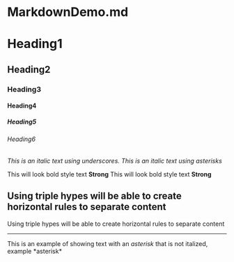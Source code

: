 # MarkdownDemo.md

<!--Headings-->
# Heading1
## Heading2
### Heading3
#### Heading4
##### Heading5
###### Heading6

<!--Italics-->
_This is an italic text using underscores._
*This is an italic text using asterisks*

<!--Strong-->
This will look bold style text **Strong**
This will look bold style text __Strong__

<!--Horizontal Rule-->
Using triple hypes will be able to create horizontal rules to separate content
---
Using triple hypes will be able to create horizontal rules to separate content
___

<!--Escape character using backslash-->
This is an example of showing text with an *asterisk* that is not italized, example \*asterisk*
